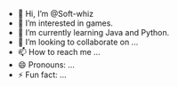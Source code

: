 - 👋 Hi, I’m @Soft-whiz
- 👀 I’m interested in games.
- 🌱 I’m currently learning Java and Python. 
- 💞️ I’m looking to collaborate on ...
- 📫 How to reach me ...
- 😄 Pronouns: ...
- ⚡ Fun fact: ...

<!---
Soft-whiz/Soft-whiz is a ✨ special ✨ repository because its `README.md` (this file) appears on your GitHub profile.
You can click the Preview link to take a look at your changes.
--->
